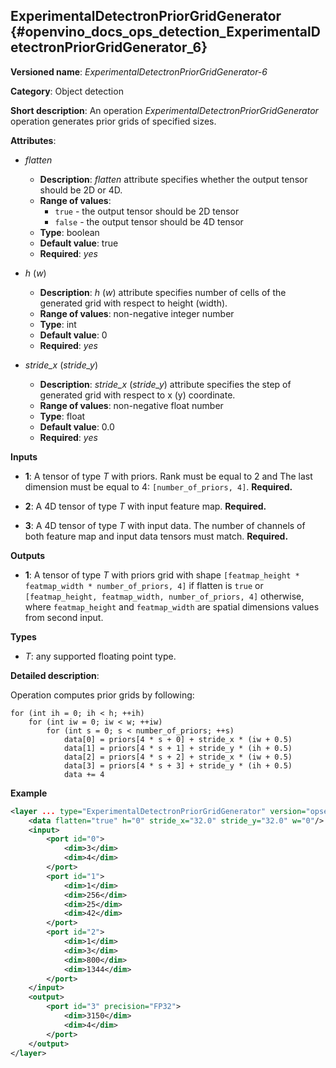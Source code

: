 ## ExperimentalDetectronPriorGridGenerator <a name="ExperimentalDetectronPriorGridGenerator"></a> {#openvino_docs_ops_detection_ExperimentalDetectronPriorGridGenerator_6}

**Versioned name**: *ExperimentalDetectronPriorGridGenerator-6*

**Category**: Object detection

**Short description**: An operation *ExperimentalDetectronPriorGridGenerator* operation generates prior grids of specified sizes.

**Attributes**:

* *flatten*

    * **Description**: *flatten* attribute specifies whether the output tensor should be 2D or 4D.
    * **Range of values**:
      * `true` - the output tensor should be 2D tensor
      * `false` - the output tensor should be 4D tensor
    * **Type**: boolean
    * **Default value**: true
    * **Required**: *yes*

* *h* (*w*)

    * **Description**: *h* (*w*) attribute specifies number of cells of the generated grid with respect to height (width).
    * **Range of values**: non-negative integer number
    * **Type**: int
    * **Default value**: 0
    * **Required**: *yes*

* *stride_x* (*stride_y*)

    * **Description**: *stride_x* (*stride_y*) attribute specifies the step of generated grid with respect to x (y) coordinate.
    * **Range of values**: non-negative float number
    * **Type**: float
    * **Default value**: 0.0
    * **Required**: *yes*

**Inputs**

* **1**: A tensor of type *T* with priors. Rank must be equal to 2 and The last dimension must be equal to 4: `[number_of_priors, 4]`. **Required.**

* **2**: A 4D tensor of type *T* with input feature map. **Required.**

* **3**: A 4D tensor of type *T* with input data. The number of channels of both feature map and input data tensors must match. **Required.**

**Outputs**

* **1**: A tensor of type *T* with priors grid with shape `[featmap_height * featmap_width * number_of_priors, 4]` if flatten is `true` or `[featmap_height, featmap_width, number_of_priors, 4]` otherwise, where `featmap_height` and `featmap_width` are spatial dimensions values from second input.

**Types**

* *T*: any supported floating point type.

**Detailed description**: 

Operation computes prior grids by following:

    for (int ih = 0; ih < h; ++ih)
        for (int iw = 0; iw < w; ++iw)
            for (int s = 0; s < number_of_priors; ++s)
                data[0] = priors[4 * s + 0] + stride_x * (iw + 0.5)
                data[1] = priors[4 * s + 1] + stride_y * (ih + 0.5)
                data[2] = priors[4 * s + 2] + stride_x * (iw + 0.5)
                data[3] = priors[4 * s + 3] + stride_y * (ih + 0.5)
                data += 4


**Example**

```xml
<layer ... type="ExperimentalDetectronPriorGridGenerator" version="opset6">
    <data flatten="true" h="0" stride_x="32.0" stride_y="32.0" w="0"/>
    <input>
        <port id="0">
            <dim>3</dim>
            <dim>4</dim>
        </port>
        <port id="1">
            <dim>1</dim>
            <dim>256</dim>
            <dim>25</dim>
            <dim>42</dim>
        </port>
        <port id="2">
            <dim>1</dim>
            <dim>3</dim>
            <dim>800</dim>
            <dim>1344</dim>
        </port>
    </input>
    <output>
        <port id="3" precision="FP32">
            <dim>3150</dim>
            <dim>4</dim>
        </port>
    </output>
</layer>
```
